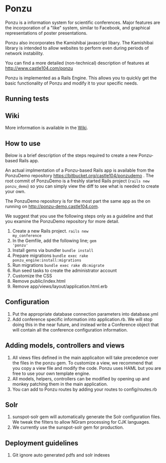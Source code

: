 # Ponzu

Ponzu is a information system for scientific conferences. Major features
are the incorporation of a "like" system, similar to Facebook, and
graphical representations of poster presentations.

Ponzu also incorporates the Kamishibai javascript libary. The Kamishibai
library is intended to allow websites to perform even during periods
of network instability.

You can find a more detailed (non-technical) description of features
at http://www.castle104.com/ponzu

Ponzu is implemented as a Rails Engine. This allows you to quickly
get the basic functionality of Ponzu and modify it to your specific
needs.

## Running tests



## Wiki

More information is available in the [Wiki](https://bitbucket.org/castle104/ponzu/wiki/).

## How to use

Below is a brief description of the steps required to create a new
Ponzu-based Rails app.

An actual implmentation of a Ponzu-based Rails app is available
from the PonzuDemo repository https://bitbucket.org/castle104/ponzudemo .
The root commit of PonzuDemo is a freshly started Rails project 
(<code>rails new ponzu_demo</code>) so you can simply view the
diff to see what is needed to create your own.

The PonzuDemo repository is for the most part the same app as the
on running on http://ponzu-demo.castle104.com.

We suggest that you use the following steps only as a guideline and that you
examine the PonzuDemo repository for more detail.

1. Create a new Rails project.
   <code>rails new my_conference</code>
2. In the Gemfile, add the following line;
   <code>gem 'ponzu'</code>
3. Install gems via bundler
   <code>bundle install</code>
4. Prepare migrations
   <code>bundle exec rake ponzu_engine:install:migrations</code>
5. Run migrations
   <code>bundle exec rake db:migrate</code>
6. Run seed tasks to create the administrator account
7. Customize the CSS
8. Remove public/index.html
9. Remove app/views/layout/application.html.erb

## Configuration

1. Put the appropriate database connection parameters into database.yml
2. Add conference specific information into application.rb.
   We will stop doing this in the near future, and instead write
   a Conference object that will contain all the conference configuration 
   information.

## Adding models, controllers and views

1. All views files defined in the main applicaiton will take precedence
   over the files in the ponzu gem. To customize a view, we recommend that
   you copy a view file and modify the code. Ponzu uses HAML but you are
   free to use your own template engine.
2. All models, helpers, controllers can be modified by opening up and
   monkey patching them in the main application.
3. You can add to Ponzu routes by adding your routes to config/routes.rb

## Solr

1. sunspot-solr gem will automatically generate the Solr configuration files.
   We tweak the filters to allow NGram processing for CJK languages.
2. We currently use the sunspot-solr gem for production.

## Deployment guidelines

1. Git ignore auto generated pdfs and solr indexes